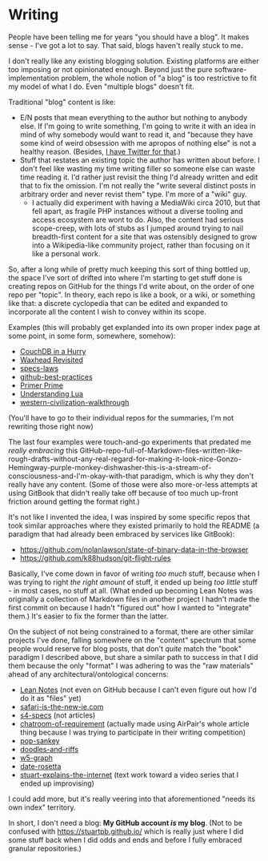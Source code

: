 # Writing

People have been telling me for years "you should have a blog". It makes sense - I've got a lot to say. That said, blogs haven't really stuck to me.

I don't really like any existing blogging solution. Existing platforms are either too imposing or not opinionated enough. Beyond just the pure software-implementation problem, the whole notion of "a blog" is too restrictive to fit my model of what I do. Even "multiple blogs" doesn't fit.

Traditional "blog" content is like:

- E/N posts that mean everything to the author but nothing to anybody else. If I'm going to write something, I'm going to write it with an idea in mind of why somebody would want to read it, and "because they have some kind of weird obsession with me apropos of nothing else" is not a healthy reason. (Besides, [I have Twitter for that](https://twitter.com/stuartpb).)
- Stuff that restates an existing topic the author has written about before. I don't feel like wasting my time writing filler so someone else can waste time reading it. I'd rather just revisit the thing I'd already written and edit that to fix the omission. I'm not really the "write several distinct posts in arbitrary order and never revist them" type. I'm more of a "wiki" guy.
  - I actually did experiment with having a MediaWiki circa 2010, but that fell apart, as fragile PHP instances without a diverse tooling and access ecosystem are wont to do. Also, the content had serious scope-creep, with lots of stubs as I jumped around trying to nail breadth-first content for a site that was ostensibly designed to grow into a Wikipedia-like community project, rather than focusing on it like a personal work.

So, after a long while of pretty much keeping this sort of thing bottled up, the space I've sort of drifted into where I'm starting to get stuff done is creating repos on GitHub for the things I'd write about, on the order of one repo per "topic". In theory, each repo is like a book, or a wiki, or something like that: a discrete cyclopedia that can be edited and expanded to incorporate all the content I wish to convey within its scope.

Examples (this will probably get explanded into its own proper index page at some point, in some form, somewhere, somehow):

- [CouchDB in a Hurry][]
- [Waxhead Revisited][]
- [specs-laws][]
- [github-best-practices][]
- [Primer Prime][]
- [Understanding Lua][]
- [western-civilization-walkthrough][]

(You'll have to go to their individual repos for the summaries, I'm not rewriting those right now)

[CouchDB in a Hurry]: https://github.com/stuartpb/couchdb-in-a-hurry
[Waxhead Revisited]: https://github.com/stuartpb/waxhead-revisited
[specs-laws]: https://github.com/stuartpb/specs-laws
[github-best-practices]: https://github.com/stuartpb/github-best-practices
[Primer Prime]: https://github.com/stuartpb/primerprime
[Understanding Lua]: https://github.com/stuartpb/understanding-lua
[western-civilization-walkthrough]: https://github.com/stuartpb/western-civilization-walkthrough

The last four examples were touch-and-go experiments that predated me *really embracing* this GitHub-repo-full-of-Markdown-files-written-like-rough-drafts-without-any-real-regard-for-making-it-look-nice-Gonzo-Hemingway-purple-monkey-dishwasher-this-is-a-stream-of-consciousness-and-I'm-okay-with-that paradigm, which is why they don't really have any content. (Some of those were also more-or-less attempts at using GitBook that didn't really take off because of too much up-front friction around getting the format right.)

It's not like I invented the idea, I was inspired by some specific repos that took similar approaches where they existed primarily to hold the README (a paradigm that had already been embraced by services like GitBook):

- https://github.com/nolanlawson/state-of-binary-data-in-the-browser
- https://github.com/k88hudson/git-flight-rules

Basically, I've come down in favor of writing *too much* stuff, because when I was trying to right *the right amount* of stuff, it ended up being *too little* stuff - in most cases, no stuff at all. (What ended up becoming Lean Notes was originally a collection of Markdown files in another project I hadn't made the first commit on because I hadn't "figured out" how I wanted to "integrate" them.) It's easier to fix the former than the latter.

On the subject of not being constrained to a format, there are other similar projects I've done, falling somewhere on the "content" spectrum that some people would reserve for blog posts, that don't *quite* match the "book" paradigm I described above, but share a similar path to success in that I did them because the only "format" I was adhering to was the "raw materials" ahead of any architectural/ontological concerns:

- [Lean Notes][] (not even on GitHub because I can't even figure out how I'd do it as "files" yet)
- [safari-is-the-new-ie.com][]
- [s4-specs][] (not articles)
- [chatroom-of-requirement][] (actually made using AirPair's whole article thing because I was trying to participate in their writing competition)
- [pop-sankey][]
- [doodles-and-riffs][]
- [w5-graph][]
- [date-rosetta][]
- [stuart-explains-the-internet][] (text work toward a video series that I ended up improvising)

[Lean Notes]: http://www.leannotes.com/
[safari-is-the-new-ie.com]: https://www.safari-is-the-new-ie.com/
[s4-specs]: https://github.com/stuartpb/s4-specs
[chatroom-of-requirement]: https://github.com/stuartpb/chatroom-of-requirement
[pop-sankey]: https://github.com/stuartpb/pop-sankey
[doodles-and-riffs]: https://github.com/stuartpb/doodles-and-riffs
[w5-graph]: https://github.com/stuartpb/w5-graph
[date-rosetta]: https://github.com/stuartpb/date-rosetta
[stuart-explains-the-internet]: https://github.com/stuartpb/stuart-explains-the-internet

I could add more, but it's really veering into that aforementioned "needs its own index" territory.

In short, I don't need a blog: **My GitHub account _is_ my blog**. (Not to be confused with https://stuartpb.github.io/ which is really just where I did some stuff back when I did odds and ends and before I fully embraced granular repositories.)
